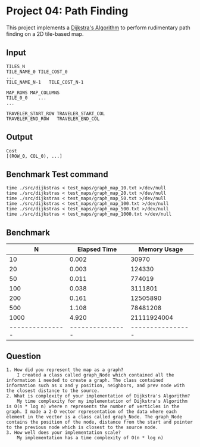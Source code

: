 Project 04: Path Finding
========================

This project implements a [Dijkstra's Algorithm] to perform rudimentary path
finding on a 2D tile-based map.

[Dijkstra's Algorithm]: https://en.wikipedia.org/wiki/Dijkstra%27s_algorithm


Input
-----

    TILES_N
    TILE_NAME_0	TILE_COST_0
    ...
    TILE_NAME_N-1	TILE_COST_N-1

    MAP_ROWS MAP_COLUMNS
    TILE_0_0    ...
    ...

    TRAVELER_START_ROW TRAVELER_START_COL
    TRAVELER_END_ROW   TRAVELER_END_COL

Output
------

    Cost
    [(ROW_0, COL_0), ...]

Benchmark Test command
-----------------------
	
	time ./src/dijkstras < test_maps/graph_map_10.txt >/dev/null
	time ./src/dijkstras < test_maps/graph_map_20.txt >/dev/null
	time ./src/dijkstras < test_maps/graph_map_50.txt >/dev/null
	time ./src/dijkstras < test_maps/graph_map_100.txt >/dev/null
	time ./src/dijkstras < test_maps/graph_map_500.txt >/dev/null
	time ./src/dijkstras < test_maps/graph_map_1000.txt >/dev/null

Benchmark
---------
| N             | Elapsed Time  | Memory Usage   |
|---------------|---------------|----------------|
| 10            | 0.002         | 30970          |
| 20            | 0.003         | 124330         |
| 50            | 0.011         | 774019         |
| 100           | 0.038         | 3111801        |
| 200           | 0.161         | 12505890       |
| 500           | 1.108         | 78481208       |
| 1000          | 4.920         | 21111924004    |
|---------------|---------------|----------------|


Question
--------

	1. How did you represent the map as a graph?
		I created a class called graph_Node which contained all the information i needed to create a graph. The class contained information such as x and y position, neighbors, and prev node with the closest distance to the source. 
	2. What is complexity of your implementation of Dijkstra's Algorithm?
		My time complexity for my implementation of Dijkstra's Algorithm is O(n * log n) where n represents the number of verticles in the graph. I made a 2-D vector representation of the data where each element in the vector is a class called graph_Node. The graph_Node contains the position of the node, distance from the start and pointer to the previous node which is closest to the source node.
	3. How well does your implementation scale? 
		My implementation has a time complexity of O(n * log n)

